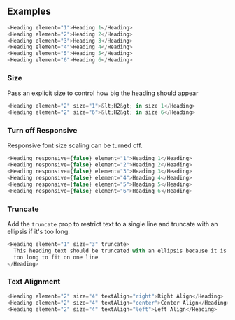 ## Examples

```js
<Heading element="1">Heading 1</Heading>
<Heading element="2">Heading 2</Heading>
<Heading element="3">Heading 3</Heading>
<Heading element="4">Heading 4</Heading>
<Heading element="5">Heading 5</Heading>
<Heading element="6">Heading 6</Heading>
```

### Size

Pass an explicit size to control how big the heading should appear

```js
<Heading element="2" size="1">&lt;H2&gt; in size 1</Heading>
<Heading element="2" size="6">&lt;H2&gt; in size 6</Heading>
```

### Turn off Responsive

Responsive font size scaling can be turned off.

```js
<Heading responsive={false} element="1">Heading 1</Heading>
<Heading responsive={false} element="2">Heading 2</Heading>
<Heading responsive={false} element="3">Heading 3</Heading>
<Heading responsive={false} element="4">Heading 4</Heading>
<Heading responsive={false} element="5">Heading 5</Heading>
<Heading responsive={false} element="6">Heading 6</Heading>
```

### Truncate

Add the `truncate` prop to restrict text to a single line and truncate with an ellipsis if it&apos;s too long.

```js
<Heading element="1" size="3" truncate>
  This heading text should be truncated with an ellipsis because it is
  too long to fit on one line
</Heading>
```

### Text Alignment

```js
<Heading element="2" size="4" textAlign="right">Right Align</Heading>
<Heading element="2" size="4" textAlign="center">Center Align</Heading>
<Heading element="2" size="4" textAlign="left">Left Align</Heading>
```
